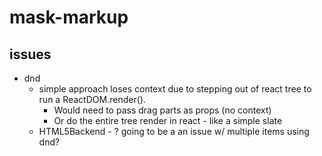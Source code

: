 # mask-markup

## issues

- dnd
  - simple approach loses context due to stepping out of react tree to run a ReactDOM.render().
    - Would need to pass drag parts as props (no context)
    - Or do the entire tree render in react - like a simple slate
  - HTML5Backend - ? going to be a an issue w/ multiple items using dnd?
